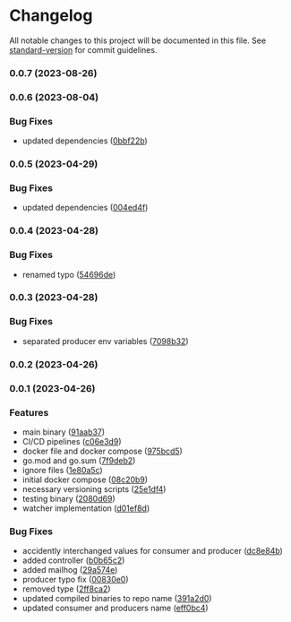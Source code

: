 # Changelog

All notable changes to this project will be documented in this file. See [standard-version](https://github.com/conventional-changelog/standard-version) for commit guidelines.

### 0.0.7 (2023-08-26)

### 0.0.6 (2023-08-04)


### Bug Fixes

* updated dependencies ([0bbf22b](https://github.com/hidromatologia-v2/alerts/commit/0bbf22bef054402b70fdd8b458ea840fafe300ff))

### 0.0.5 (2023-04-29)


### Bug Fixes

* updated dependencies ([004ed4f](https://github.com/hidromatologia-v2/alerts/commit/004ed4f2ac1ccc6dc8224bc8faa86c8d9366211c))

### 0.0.4 (2023-04-28)


### Bug Fixes

* renamed typo ([54696de](https://github.com/hidromatologia-v2/alerts/commit/54696de0d236198c5a547a19d4943d989e210de4))

### 0.0.3 (2023-04-28)


### Bug Fixes

* separated producer env variables ([7098b32](https://github.com/hidromatologia-v2/alerts/commit/7098b329b252882ed5b31bab7e271bc0d72db1d2))

### 0.0.2 (2023-04-26)

### 0.0.1 (2023-04-26)


### Features

*  main binary ([91aab37](https://github.com/hidromatologia-v2/alerts/commit/91aab37c536411f18ef4e14bec4a99e93f572704))
* CI/CD pipelines ([c06e3d9](https://github.com/hidromatologia-v2/alerts/commit/c06e3d9d609974c3d7febe3ec640beb059a72c89))
* docker file and docker compose ([975bcd5](https://github.com/hidromatologia-v2/alerts/commit/975bcd50c80392b94bd42c09ea36e519b64b57ca))
* go.mod and go.sum ([7f9deb2](https://github.com/hidromatologia-v2/alerts/commit/7f9deb2344b43464b121cf89421d79691457c41a))
* ignore files ([1e80a5c](https://github.com/hidromatologia-v2/alerts/commit/1e80a5ca2056b5863dc917f827aedd83c3339634))
* initial docker compose ([08c20b9](https://github.com/hidromatologia-v2/alerts/commit/08c20b91a1ba26885e7bec4990bc6bd1d79f0d6a))
* necessary versioning scripts ([25e1df4](https://github.com/hidromatologia-v2/alerts/commit/25e1df4c30581b168d6af3f882571a462274f364))
* testing binary ([2080d69](https://github.com/hidromatologia-v2/alerts/commit/2080d691ced5b836c0c129ac20756f28ac1da8e3))
* watcher implementation ([d01ef8d](https://github.com/hidromatologia-v2/alerts/commit/d01ef8daf5b62c9ef2070528b4eb7c9478a86ac2))


### Bug Fixes

* accidently interchanged values for consumer and producer ([dc8e84b](https://github.com/hidromatologia-v2/alerts/commit/dc8e84bb3c191c7254245aae1370e653cca532fc))
* added controller ([b0b65c2](https://github.com/hidromatologia-v2/alerts/commit/b0b65c2d5e176db08484ed0be2a64389b8fe0c9d))
* added mailhog ([29a574e](https://github.com/hidromatologia-v2/alerts/commit/29a574eef9a22f32082d47252caae934e3484219))
* producer typo fix ([00830e0](https://github.com/hidromatologia-v2/alerts/commit/00830e04b9e81dfeadc984cc3490507cb978b6af))
* removed type ([2ff8ca2](https://github.com/hidromatologia-v2/alerts/commit/2ff8ca2d15ab4eb5c66ee6bac3c5748ec6c3313e))
* updated compiled binaries to repo name ([391a2d0](https://github.com/hidromatologia-v2/alerts/commit/391a2d0bb1b2da78695b841f5ec53fc5f13f63b9))
* updated consumer and producers name ([eff0bc4](https://github.com/hidromatologia-v2/alerts/commit/eff0bc4ff70b3333ab8ff02da90098f91d29f41b))
